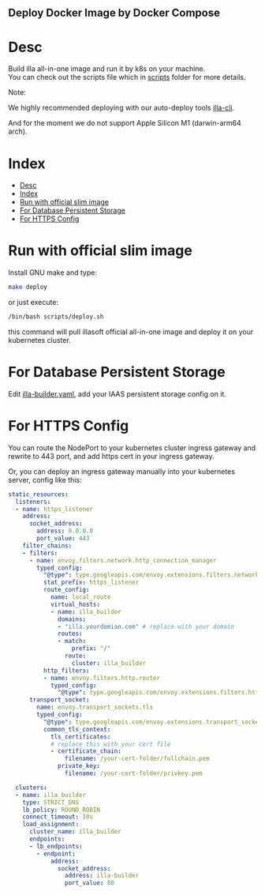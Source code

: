 Deploy Docker Image by Docker Compose
-------------------------------------


# Desc

Build illa all-in-one image and run it by k8s on your machine.  
You can check out the scripts file which in [scripts](./scripts/) folder for more details.

Note:

We highly recommended deploying with our auto-deploy tools [illa-cli](https://github.com/illacloud/illa).

And for the moment we do not support Apple Silicon M1 (darwin-arm64 arch).


# Index

- [Desc](#desc)
- [Index](#index)
- [Run with official slim image](#run-with-official-slim-image)
- [For Database Persistent Storage](#for-database-persistent-storage)
- [For HTTPS Config](#for-https-config)


# Run with official slim image

Install GNU make and type: 

```sh
make deploy
```

or just execute:

```sh
/bin/bash scripts/deploy.sh
```

this command will pull illasoft official all-in-one image and deploy it on your kubernetes cluster.

# For Database Persistent Storage

Edit [illa-builder.yaml](illa-builder.yaml), add your IAAS persistent storage config on it.


# For HTTPS Config

You can route the NodePort to your kubernetes cluster ingress gateway and rewrite to 443 port, and add https cert in your ingress gateway.  

Or, you can deploy an ingress gateway manually into your kubernetes server, config like this:  

```yaml
static_resources:
  listeners:
  - name: https_listener
    address:
      socket_address:
        address: 0.0.0.0
        port_value: 443
    filter_chains:
    - filters:
      - name: envoy.filters.network.http_connection_manager
        typed_config:
          "@type": type.googleapis.com/envoy.extensions.filters.network.http_connection_manager.v3.HttpConnectionManager
          stat_prefix: https_listener
          route_config:
            name: local_route
            virtual_hosts:
            - name: illa_builder
              domains:
              - "illa.yourdomian.com" # replace with your domain
              routes:
              - match:
                  prefix: "/"
                route:
                  cluster: illa_builder
          http_filters:
          - name: envoy.filters.http.router
            typed_config:
              "@type": type.googleapis.com/envoy.extensions.filters.http.router.v3.Router
      transport_socket:
        name: envoy.transport_sockets.tls
        typed_config:
          "@type": type.googleapis.com/envoy.extensions.transport_sockets.tls.v3.DownstreamTlsContext
          common_tls_context:
            tls_certificates:
            # replace this with your cert file
            - certificate_chain:
                filename: /your-cert-folder/fullchain.pem
              private_key:
                filename: /your-cert-folder/privkey.pem

  clusters:
  - name: illa_builder
    type: STRICT_DNS
    lb_policy: ROUND_ROBIN
    connect_timeout: 10s
    load_assignment:
      cluster_name: illa_builder
      endpoints:
      - lb_endpoints:
        - endpoint:
            address:
              socket_address:
                address: illa-builder
                port_value: 80
